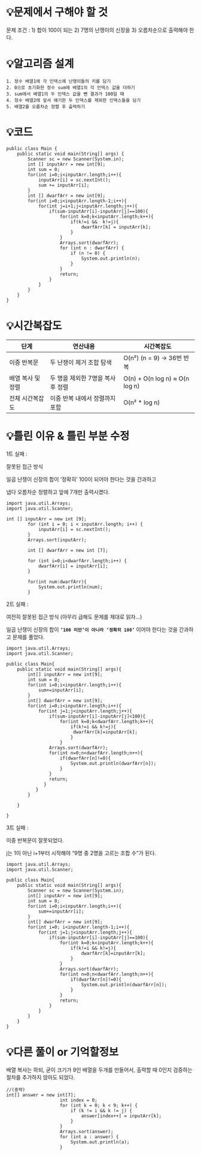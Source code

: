 # 💡**문제에서 구해야 할 것**

문제 조건 : 1) 합이 100이 되는 2) 7명의 난쟁이의 신장을 3) 오름차순으로 출력해야 한다.

# 💡**알고리즘 설계**

```
1. 정수 배열1에 각 인덱스에 난쟁이들의 키를 담기
2. 0으로 초기화한 정수 sum에 배열1의 각 인덱스 값을 더하기
3. sum에서 배열1의 두 인덱스 값을 뺀 결과가 100일 때
4. 정수 배열2에 앞서 얘기한 두 인덱스를 제외한 인덱스들을 담기
5. 배열2를 오름차순 정렬 후 출력하기
```

# 💡코드

```
public class Main {
    public static void main(String[] args) {
        Scanner sc = new Scanner(System.in);
        int [] inputArr = new int[9];
        int sum = 0;
        for(int i=0;i<inputArr.length;i++){
            inputArr[i] = sc.nextInt();
            sum += inputArr[i];
        }
        int [] dwarfArr = new int[9];
        for(int i=0;i<inputArr.length-1;i++){
            for(int j=i+1;j<inputArr.length;j++){
                if(sum-inputArr[i]-inputArr[j]==100){
                    for(int k=0;k<inputArr.length;k++){
                        if(k!=i &&  k!=j){
                            dwarfArr[k] = inputArr[k];
                        }
                    }
                    Arrays.sort(dwarfArr);
                    for (int n : dwarfArr) {
                        if (n != 0) {
                            System.out.println(n);
                        }
                    }
                    return;
                }
            }
        }
    }
}
```

# 💡시간복잡도

| 단계 | 연산내용 | 시간복잡도                          |
| --- | --- |--------------------------------|
| 이중 반복문 | 두 난쟁이 제거 조합 탐색 | O(n²) (n = 9) → 36번 반복         |
| 배열 복사 및 정렬 | 두 명을 제외한 7명을 복사 후 정렬 | O(n) + O(n log n) ≈ O(n log n) |
| 전체 시간복잡도 | 이중 반복 내에서 정렬까지 포함 | O(n² * log n)                  |

# 💡틀린 이유 & 틀린 부분 수정

1트 실패 :

잘못된 접근 방식

일곱 난쟁이 신장의 합이 ‘정확히’ 100이 되어야 한다는 것을 간과하고

냅다 오름차순 정렬하고 앞에 7개만 출력시켰다.

```
import java.util.Arrays;
import java.util.Scanner;

int [] inputArr = new int [9];
        for (int i = 0; i < inputArr.length; i++) {
            inputArr[i] = sc.nextInt();
        }
        Arrays.sort(inputArr);

        int [] dwarfArr = new int [7];

        for (int i=0;i<dwarfArr.length;i++) {
            dwarfArr[i] = inputArr[i];
        }

        for(int num:dwarfArr){
            System.out.println(num);
        }
```

2트 실패 :

여전히 잘못된 접근 방식 (아무리 급해도 문제를 제대로 읽자…)

일곱 난쟁이 신장의 합이 **`‘100 미만’이 아니라 ‘정확히 100’`** 이어야 한다는 것을 간과하고 문제를 풀었다.

```
import java.util.Arrays;
import java.util.Scanner;

public class Main{
    public static void main(String[] args){
        int[] inputArr = new int[9];
        int sum = 0;
        for(int i=0;i<inputArr.length;i++){
            sum+=inputArr[i];
        }
        int[] dwarfArr = new int[9];
        for(int i=0;i<inputArr.length;i++){
            for(int j=1;j<inputArr.length;j++){
                if(sum-inputArr[i]-inputArr[j]<100){
                    for(int k=0;k<dwarfArr.length;k++){
                        if(k!=i && k!=j){
                         dwarfArr[k]=inputArr[k];   
                        }
                    }
                Arrays.sort(dwarfArr);
                for(int n=0;n<dwarfArr.length;n++){
                    if(dwarfArr[n]!=0){
                        System.out.println(dwarfArr[n]);
                    }
                }
                return;
              }
           }
        }
        
    }
    
}
```

3트 실패 :

이중 반복문이 잘못되었다.

j는 1이 아닌 i+1부터 시작해야 “9명 중 2명을 고르는 조합 수”가 된다.

```
import java.util.Arrays;
import java.util.Scanner;

public class Main{
    public static void main(String[] args){
        Scanner sc = new Scanner(System.in);
        int[] inputArr = new int[9];
        int sum = 0;
        for(int i=0;i<inputArr.length;i++){
            sum+=inputArr[i];
        }
        int[] dwarfArr = new int[9];
        for(int i=0; i<inputArr.length-1;i++){
            for(int j=1;j<inputArr.length;j++){
                if(sum-inputArr[i]-inputArr[j]==100){
                    for(int k=0;k<inputArr.length;k++){
                        if(k!=i && k!=j){
                            dwarfArr[k]=inputArr[k];
                        }
                    }
                    Arrays.sort(dwarfArr);
                    for(int n=0;n<dwarfArr.length;n++){
                        if(dwarfArr[n]!=0){
                            System.out.println(dwarfArr[n]);
                        }
                    }
                    return;
                }
            }
        }
    }
}
```

# 💡다른 풀이 or 기억할정보

배열 복사는 하되, 굳이 크기가 9인 배열을 두개를 만들어서, 출력할 때 0인지 검증하는 절차를 추가하지 않아도 되었다.

```
//(중략)
int[] answer = new int[7];
                    int index = 0;
                    for (int k = 0; k < 9; k++) {
                        if (k != i && k != j) {
                            answer[index++] = inputArr[k];
                        }
                    }
                    Arrays.sort(answer);
                    for (int a : answer) {
                        System.out.println(a);
                    }
```